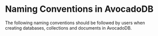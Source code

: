Naming Conventions in AvocadoDB
==============================

The following naming conventions should be followed by users when creating
databases, collections and documents in AvocadoDB.

